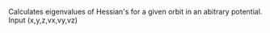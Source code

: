 Calculates eigenvalues of Hessian's for a given orbit in an abitrary potential.
Input (x,y,z,vx,vy,vz)